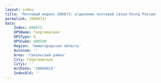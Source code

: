 ```yaml
---
layout: index
title: 'Почтовый индекс 606673: отделение почтовой связи Почты России'
permalink: /606673/
data:
    Index: 606673
    OPSName: Георгиевское
    OPSType: О
    OPSSubm: 606509
    Region: 'Нижегородская область'
    Autonom: ''
    Area: 'Сокольский район'
    City: Георгиевское
    City1: ''
    ActDate: '20060914'
    IndexOld: ''
---
```

